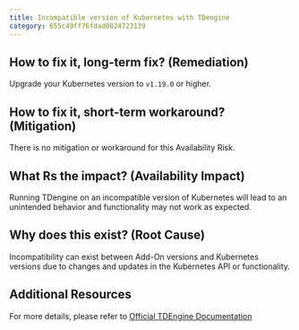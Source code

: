 ```yaml
---
title: Incompatible version of Kubernetes with TDengine
category: 655c49ff76fdad0024723139
---
```


## How to fix it, long-term fix? (Remediation)

Upgrade your Kubernetes version to `v1.19.0` or higher.

## How to fix it, short-term workaround? (Mitigation)

There is no mitigation or workaround for this Availability Risk.

## What Rs the impact? (Availability Impact)

Running TDengine on an incompatible version of Kubernetes will lead to an unintended behavior and functionality may not work as expected.

## Why does this exist? (Root Cause)

Incompatibility can exist between Add-On versions and Kubernetes versions due to changes and updates in the Kubernetes API or functionality.

## Additional Resources

For more details, please refer to [Official TDEngine Documentation](https://docs.tdengine.com/deployment/k8s/)
